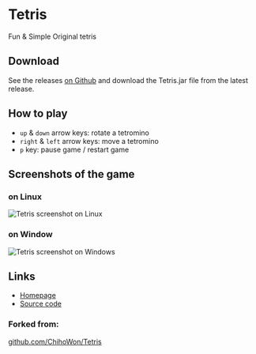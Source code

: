 # Tetris

Fun & Simple Original tetris

## Download

See the releases [on Github](https://github.com/salif/Tetris/releases) and
download the Tetris.jar file from the latest release.

## How to play

* `up` & `down` arrow keys: rotate a tetromino
* `right` & `left` arrow keys: move a tetromino
* `p` key: pause game / restart game

## Screenshots of the game

### on Linux

![Tetris screenshot on Linux](https://i.imgur.com/96jMEXf.png)

### on Window

![Tetris screenshot on Windows](https://i.imgur.com/zp9uXmk.png)

## Links

- [Homepage](https://salif.github.io/Tetris/)
- [Source code](https://github.com/salif/Tetris)

### Forked from:

[github.com/ChihoWon/Tetris](https://github.com/ChihoWon/Tetris)
